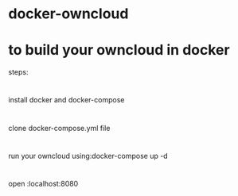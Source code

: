 # docker-owncloud 
# to build your owncloud in docker

steps:
#
install docker and docker-compose 
#
clone docker-compose.yml file
#
run your owncloud using:docker-compose up -d
#
open :localhost:8080
